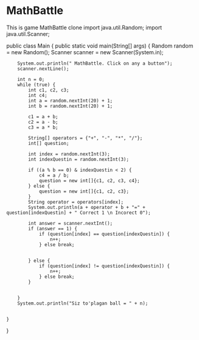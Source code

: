 # MathBattle
This is game MathBattle clone
import java.util.Random;
import java.util.Scanner;

public class Main {
    public static void main(String[] args) {
        Random random = new Random();
        Scanner scanner = new Scanner(System.in);

        System.out.println(" MathBattle. Click on any a button");
        scanner.nextLine();

        int n = 0;
        while (true) {
            int c1, c2, c3;
            int c4;
            int a = random.nextInt(20) + 1;
            int b = random.nextInt(20) + 1;

            c1 = a + b;
            c2 = a - b;
            c3 = a * b;

            String[] operators = {"+", "-", "*", "/"};
            int[] question;

            int index = random.nextInt(3);
            int indexQuestin = random.nextInt(3);

            if ((a % b == 0) & indexQuestin < 2) {
                c4 = a / b;
                question = new int[]{c1, c2, c3, c4};
            } else {
                question = new int[]{c1, c2, c3};
            }
            String operator = operators[index];
            System.out.println(a + operator + b + "=" + question[indexQuestin] + " Correct 1 \n Incorect 0");

            int answer = scanner.nextInt();
            if (answer == 1) {
                if (question[index] == question[indexQuestin]) {
                    n++;
                } else break;


            } else {
                if (question[index] != question[indexQuestin]) {
                    n++;
                } else break;
            }


        }
        System.out.println("Siz to'plagan ball = " + n);


    }
}
